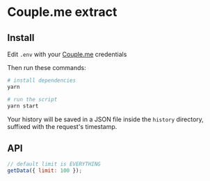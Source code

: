 # Couple.me extract

## Install

Edit `.env` with your [Couple.me](https://couple.me) credentials

Then run these commands:

```sh
# install dependencies
yarn

# run the script
yarn start
```

Your history will be saved in a JSON file inside the `history` directory, suffixed with the request's timestamp.

## API

```js
// default limit is EVERYTHING
getData({ limit: 100 });
```
